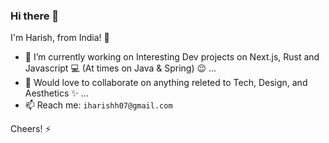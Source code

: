### Hi there 👋

I'm Harish, from India! :rocket:
<br>
- 🔭 I’m currently working on Interesting Dev projects on Next.js, Rust and Javascript :computer: (At times on Java & Spring) :wink: ...
- 👯 Would love to collaborate on anything releted to Tech, Design, and Aesthetics ✨ ...
  <br>
- 📫 Reach me: ``` iharishh07@gmail.com ```

Cheers! ⚡
<!--
**Harishh07/Harishh07** is a ✨ _special_ ✨ repository because its `README.md` (this file) appears on your GitHub profile.

Here are some ideas to get you started:

- 🔭 I’m currently working on ...
- 🌱 I’m currently learning ...
- 👯 I’m looking to collaborate on ...
- 🤔 I’m looking for help with ...
- 💬 Ask me about ...
- 📫 How to reach me: ...
- 😄 Pronouns: ...
- ⚡ Fun fact: ...
-->
